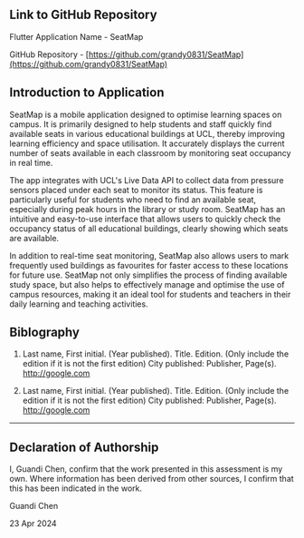 <!---

---
title: "CASA0017: Web Architecture Final Assessment"
author: "Chen Ruan"
date: "22 Apr 2024"
---

-->

## Link to GitHub Repository

Flutter Application Name - SeatMap

GitHub Repository - [https://github.com/grandy0831/SeatMap](https://github.com/grandy0831/SeatMap)

## Introduction to Application

SeatMap is a mobile application designed to optimise learning spaces on campus. It is primarily designed to help students and staff quickly find available seats in various educational buildings at UCL, thereby improving learning efficiency and space utilisation. It accurately displays the current number of seats available in each classroom by monitoring seat occupancy in real time.

The app integrates with UCL's Live Data API to collect data from pressure sensors placed under each seat to monitor its status. This feature is particularly useful for students who need to find an available seat, especially during peak hours in the library or study room. SeatMap has an intuitive and easy-to-use interface that allows users to quickly check the occupancy status of all educational buildings, clearly showing which seats are available.

In addition to real-time seat monitoring, SeatMap also allows users to mark frequently used buildings as favourites for faster access to these locations for future use. SeatMap not only simplifies the process of finding available study space, but also helps to effectively manage and optimise the use of campus resources, making it an ideal tool for students and teachers in their daily learning and teaching activities.

## Biblography

1. Last name, First initial. (Year published). Title. Edition. (Only include the edition if it is not the first edition) City published: Publisher, Page(s). <http://google.com>

2. Last name, First initial. (Year published). Title. Edition. (Only include the edition if it is not the first edition) City published: Publisher, Page(s).  <http://google.com>

----

## Declaration of Authorship

I, Guandi Chen, confirm that the work presented in this assessment is my own. Where information has been derived from other sources, I confirm that this has been indicated in the work.


Guandi Chen

23 Apr 2024
